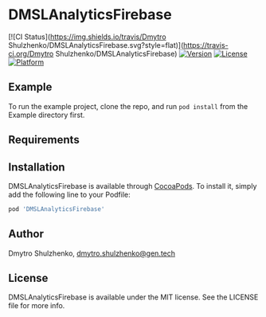 # DMSLAnalyticsFirebase

[![CI Status](https://img.shields.io/travis/Dmytro Shulzhenko/DMSLAnalyticsFirebase.svg?style=flat)](https://travis-ci.org/Dmytro Shulzhenko/DMSLAnalyticsFirebase)
[![Version](https://img.shields.io/cocoapods/v/DMSLAnalyticsFirebase.svg?style=flat)](https://cocoapods.org/pods/DMSLAnalyticsFirebase)
[![License](https://img.shields.io/cocoapods/l/DMSLAnalyticsFirebase.svg?style=flat)](https://cocoapods.org/pods/DMSLAnalyticsFirebase)
[![Platform](https://img.shields.io/cocoapods/p/DMSLAnalyticsFirebase.svg?style=flat)](https://cocoapods.org/pods/DMSLAnalyticsFirebase)

## Example

To run the example project, clone the repo, and run `pod install` from the Example directory first.

## Requirements

## Installation

DMSLAnalyticsFirebase is available through [CocoaPods](https://cocoapods.org). To install
it, simply add the following line to your Podfile:

```ruby
pod 'DMSLAnalyticsFirebase'
```

## Author

Dmytro Shulzhenko, dmytro.shulzhenko@gen.tech

## License

DMSLAnalyticsFirebase is available under the MIT license. See the LICENSE file for more info.
